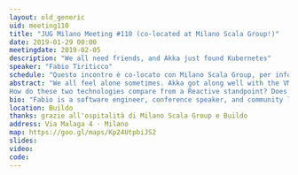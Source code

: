 ```yaml
---
layout: old_generic
uid: meeting110
title: "JUG Milano Meeting #110 (co-located at Milano Scala Group!)"
date: 2019-01-29 00:00
meetingdate: 2019-02-05
description: "We all need friends, and Akka just found Kubernetes"
speaker: "Fabio Tiriticco"
schedule: "Questo incontro è co-locato con Milano Scala Group, per info e registrazione <a href=\"https://www.meetup.com/it-IT/milano-scala-group/events/257954604/\">https://www.meetup.com/it-IT/milano-scala-group/events/257954604/</a>"
abstract: "We all feel alone sometimes. Akka got along well with the VM crew ever since it was born, but new friends and fresh ideas are always necessary. Which is why lately Akka loves spending time with Kubernetes! Maybe the reason why they like each other so much is their sharing of core values such as transparent scalability and resilience.<br/>
How do these two technologies compare from a Reactive standpoint? Does one supersede the other? In fact, their powers can be combined to design distributed systems all the way from application code to cloud instance."
bio: "Fabio is a software engineer, conference speaker, and community leader based in Amsterdam. While building his own start up, he fell in love with Akka, Scala, and Reactive systems, so much so that he founded the 2000-member strong Reactive Amsterdam meet up group. When not in front of a screen, he enjoys long distance bike rides and fingerpicking his guitar."
location: Buildo
thanks: grazie all'ospitalità di Milano Scala Group e Buildo
address: Via Malaga 4 · Milano
map: https://goo.gl/maps/Kp24UtpbiJS2
slides: 
video: 
code: 
---
```

